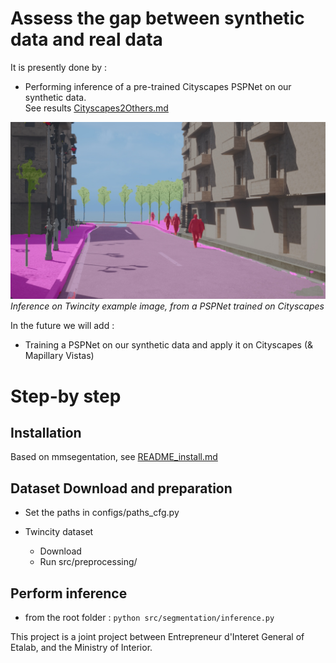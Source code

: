 # Assess the gap between synthetic data and real data

It is presently done by : 
- Performing inference of a pre-trained Cityscapes PSPNet on our synthetic data. \
See results [Cityscapes2Others.md](Cityscapes2Others.md)

![Cityscapes2Twincity](data/Cityscapes2Twincity.jpeg)
*Inference on Twincity example image, from a PSPNet trained on Cityscapes*

In the future we will add :
- Training a PSPNet on our synthetic data and apply it on Cityscapes (& Mapillary Vistas)



# Step-by step

## Installation
Based on mmsegentation, see [README_install.md](README_install.md)

## Dataset Download and preparation

- Set the paths in configs/paths_cfg.py

- Twincity dataset
  - Download
  - Run src/preprocessing/


## Perform inference
- from the root folder : `python src/segmentation/inference.py`




This project is a joint project between Entrepreneur d'Interet General of Etalab, and the Ministry of Interior.